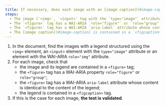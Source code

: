 ```yaml
---
title: If necessary, does each image with an [image caption](#image-caption) (`<img>`, `<input>` tags with the `type="image"` attribute or with a WAI-ARIA `role="img"` attribute associated with an adjacent [image caption](#image-caption)) meet these conditions?
steps:
  - The image (`<img>`, `<input>` tag with the `type="image"` attribute or tag having a WAI-ARIA `role="img"` attribute) and its adjacent [image caption](#image-caption) are contained in a `<figure>` tag.
  - The `<figure>` tag has a WAI-ARIA `role="figure"` or `role="group"` attribute.
  - The `<figure>` tag has a WAI-ARIA `aria-label` attribute whose content is identical to the content of the [image caption](#image-caption).
  - The [image caption](#image-caption) is contained in a `<figcaption>` tag.
---
```


1. In the document, find the images with a legend structured using the `<img>` element, an `<input>` element with the `type="image"` attribute or an element with the WAI-ARIA `role="img"` attribute.
2. For each image, check that
   - the image and its legend are contained in a `<figure>` tag;
   - the `<figure>` tag has a WAI-ARIA property `role="figure"` or `role="group"`;
   - the `<figure>` tag has a WAI-ARIA `aria-label` attribute whose content is identical to the content of the legend;
   - the legend is contained in a `<figcaption>` tag.
3. If this is the case for each image, **the test is validated**.
